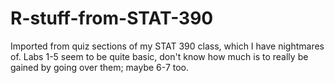 # R-stuff-from-STAT-390

Imported from quiz sections of my STAT 390 class, which I have nightmares of.
Labs 1-5 seem to be quite basic, don't know how much is to really be gained by going over them; maybe 6-7 too.
